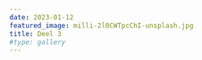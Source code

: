 ```yaml
---
date: 2023-01-12
featured_image: milli-2l0CWTpcChI-unsplash.jpg
title: Deel 3
#type: gallery
---
```

